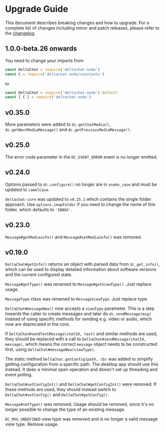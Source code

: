 # Upgrade Guide

This document describes breaking changes and how to upgrade. For a complete list of changes including minor and patch releases, please refer to the [changelog](CHANGELOG.md).

## 1.0.0-beta.26 onwards

You need to change your imports from 

```js
const DeltaChat = require('deltachat-node')
const C = require('deltachat-node/constants')
```

to

```js
const DeltaChat = require('deltachat-node').default
const { C } = require('deltachat-node')
```

## v0.35.0

More parameters were added to `dc.getChatMedia()`, `dc.getNextMediaMessage()` and `dc.getPreviousMediaMessage()`.

## v0.25.0

The error code parameter in the `DC_EVENT_ERROR` event is no longer emitted.

## v0.24.0

Options passed to `dc.configure()` no longer are in `snake_case` and must be updated to `camelCase`.

`deltachat-core` was updated to `v0.25.1` which contains the single folder approach. Use `options.imapFolder` if you need to change the name of this folder, which defaults to `'INBOX'`.

## v0.23.0

`Message#getMediainfo()` and `Message#setMediainfo()` was removed.

## v0.19.0

`DeltaChat#getInfo()` returns an object with parsed data from `dc_get_info()`, which can be used to display detailed information about software versions and the current configured state.

`Message#getType()` was renamed to `Message#getViewType()`. Just replace usage.

`MessageType` class was renamed to `MessageViewType`. Just replace type.

`DeltaChat#messageNew()` now accepts a `viewType` parameter. This is a step towards the caller to create messages and later do `dc.sendMessage(msg)` instead of using specific methods for sending e.g. video or audio, which now are deprecated in the core.

If `DeltaChat#sendTextMessage(chatId, text)` and similar methods are used, they should be replaced with a call to `DeltaChat#sendMessage(chatId, message)`, which means the correct `message` object needs to be constructed first, using `DeltaChat#messageNew(viewType)`.

The static method `DeltaChat.getConfig(path, cb)` was added to simplify getting configuration from a specific path. The desktop app should use this instead. It does a minimal open operation and doesn't set up threading and event polling.

`DeltaChat#setConfigInt()` and `DeltaChat#getConfigInt()` were removed. If these methods are used, they should instead switch to `DeltaChat#setConfig()` and `DeltaChat#getConfig()`.

`Message#setType()` was removed. Usage should be removed, since it's no longer possible to change the type of an existing message.

`DC_MSG_UNDEFINED` view type was removed and is no longer a valid message view type. Remove usage.

